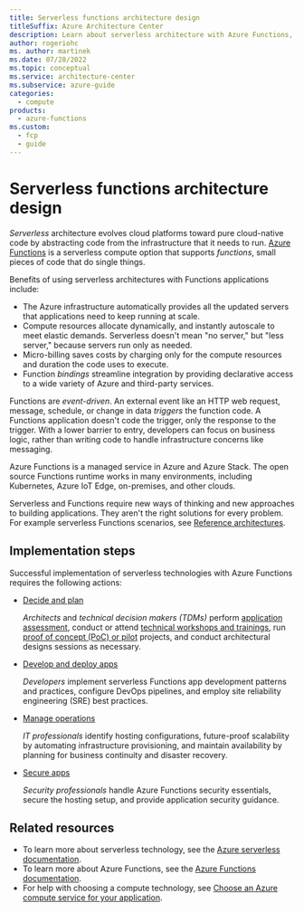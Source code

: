 ```yaml
---
title: Serverless functions architecture design
titleSuffix: Azure Architecture Center
description: Learn about serverless architecture with Azure Functions, and how to implement serverless Functions adoption.
author: rogeriohc
ms. author: martinek
ms.date: 07/28/2022
ms.topic: conceptual
ms.service: architecture-center
ms.subservice: azure-guide
categories:
  - compute
products:
  - azure-functions
ms.custom:
  - fcp
  - guide
---
```

# Serverless functions architecture design

*Serverless* architecture evolves cloud platforms toward pure cloud-native code by abstracting code from the infrastructure that it needs to run. [Azure Functions](/azure/azure-functions) is a serverless compute option that supports *functions*, small pieces of code that do single things.

Benefits of using serverless architectures with Functions applications include:

- The Azure infrastructure automatically provides all the updated servers that applications need to keep running at scale.
- Compute resources allocate dynamically, and instantly autoscale to meet elastic demands. Serverless doesn't mean "no server," but "less server," because servers run only as needed.
- Micro-billing saves costs by charging only for the compute resources and duration the code uses to execute.
- Function *bindings* streamline integration by providing declarative access to a wide variety of Azure and third-party services.

Functions are *event-driven*. An external event like an HTTP web request, message, schedule, or change in data *triggers* the function code. A Functions application doesn't code the trigger, only the response to the trigger. With a lower barrier to entry, developers can focus on business logic, rather than writing code to handle infrastructure concerns like messaging.

Azure Functions is a managed service in Azure and Azure Stack. The open source Functions runtime works in many environments, including Kubernetes, Azure IoT Edge, on-premises, and other clouds.

Serverless and Functions require new ways of thinking and new approaches to building applications. They aren't the right solutions for every problem. For example serverless Functions scenarios, see [Reference architectures](reference-architectures.md).

## Implementation steps

Successful implementation of serverless technologies with Azure Functions requires the following actions:

- [Decide and plan](validate-commit-serverless-adoption.md)

  *Architects* and *technical decision makers (TDMs)* perform [application assessment](application-assessment.md), conduct or attend [technical workshops and trainings](technical-training.md), run [proof of concept (PoC) or pilot](poc-pilot.md) projects, and conduct architectural designs sessions as necessary.

- [Develop and deploy apps](application-development.md)

  *Developers* implement serverless Functions app development patterns and practices, configure DevOps pipelines, and employ site reliability engineering (SRE) best practices.

- [Manage operations](functions-app-operations.md)

  *IT professionals* identify hosting configurations, future-proof scalability by automating infrastructure provisioning, and maintain availability by planning for business continuity and disaster recovery.

- [Secure apps](functions-app-security.md)

  *Security professionals* handle Azure Functions security essentials, secure the hosting setup, and provide application security guidance.

## Related resources
- To learn more about serverless technology, see the [Azure serverless documentation](https://azure.microsoft.com/solutions/serverless/).
- To learn more about Azure Functions, see the [Azure Functions documentation](/azure/azure-functions/).
- For help with choosing a compute technology, see [Choose an Azure compute service for your application](../guide/technology-choices/compute-decision-tree.yml).
